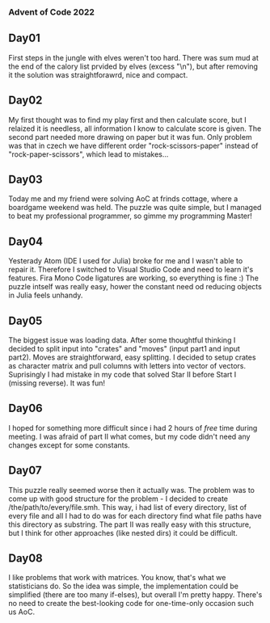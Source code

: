 ### Advent of Code 2022

## Day01
First steps in the jungle with elves weren't too hard. There was sum mud at the end of the calory list prvided by elves (excess "\n"), but after removing it the solution was straightforawrd, nice and compact.

## Day02
My first thought was to find my play first and then calculate score, but I relaized it is needless, all information I know to calculate score is given. The second part needed more drawing on paper but it was fun. Only problem was that in czech we have different order "rock-scissors-paper" instead of "rock-paper-scissors", which lead to mistakes...

## Day03
Today me and my friend were solving AoC at frinds cottage, where a boardgame weekend was held. The puzzle was quite simple, but I managed to beat my professional programmer, so gimme my programming Master!

## Day04
Yesterady Atom (IDE I used for Julia) broke for me and I wasn't able to repair it. Therefore I switched to Visual Studio Code and need to learn it's features. Fira Mono Code ligatures are working, so everything is fine :) The puzzle intself was really easy, hower the constant need od reducing objects in Julia feels unhandy.

## Day05
The biggest issue was loading data. After some thoughtful thinking I decided to split input into "crates" and "moves" (input part1 and input part2). Moves are straightforward, easy splitting. I decided to setup crates as character matrix and pull columns with letters into vector of vectors. Suprisingly I had mistake in my code that solved Star II before Start I (missing reverse). 
It was fun!

## Day06
I hoped for something more difficult since i had 2 hours of *free* time during meeting. I was afraid of part II what comes, but my code didn't need any changes except for some constants.

## Day07
This puzzle really seemed worse then it actually was. The problem was to come up with good structure for the problem - I decided to create /the/path/to/every/file.smh. This way, i had list of every directory, list of every file and all I had to do was for each directory find what file paths have this directory as substring. The part II was really easy with this structure, but I think for other approaches (like nested dirs) it could be difficult. 

## Day08
I like problems that work with matrices. You know, that's what we statisticians do. So the idea was simple, the implementation could be simplified (there are too many if-elses), but overall I'm pretty happy. There's no need to create the best-looking code for one-time-only occasion such us AoC. 

